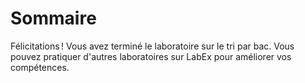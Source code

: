 # Sommaire

Félicitations ! Vous avez terminé le laboratoire sur le tri par bac. Vous pouvez pratiquer d'autres laboratoires sur LabEx pour améliorer vos compétences.
